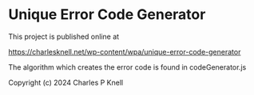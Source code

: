 # Unique Error Code Generator
This project is published online at
 
https://charlesknell.net/wp-content/wpa/unique-error-code-generator

The algorithm which creates the error code is found in codeGenerator.js

Copyright (c) 2024  Charles P Knell
